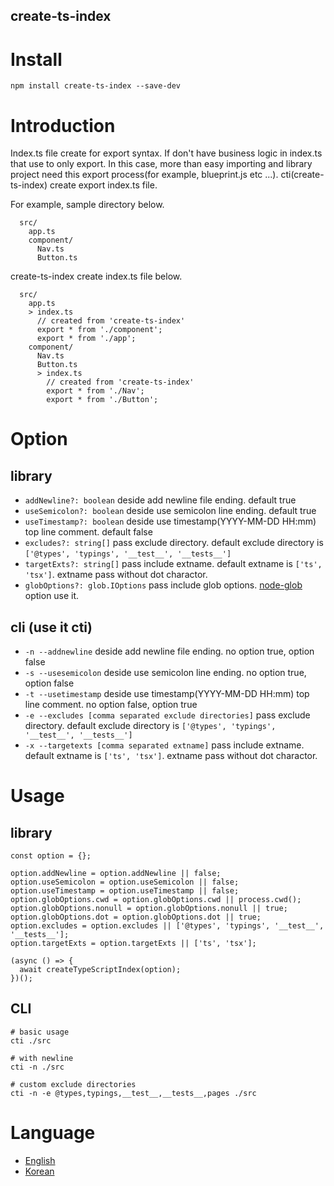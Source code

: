 create-ts-index
----

# Install
```
npm install create-ts-index --save-dev
```

# Introduction
Index.ts file create for export syntax. If don't have business logic in index.ts that use to only export. In this case, more than easy importing and library project need this export process(for example, blueprint.js etc ...). cti(create-ts-index) create export index.ts file.

For example, sample directory below.

```
  src/
    app.ts
    component/
      Nav.ts
      Button.ts
```

create-ts-index create index.ts file below.

```
  src/
    app.ts
    > index.ts
      // created from 'create-ts-index'
      export * from './component';
      export * from './app';
    component/
      Nav.ts
      Button.ts
      > index.ts
        // created from 'create-ts-index'
        export * from './Nav';
        export * from './Button';
```

# Option
## library
* `addNewline?: boolean` deside add newline file ending. default true
* `useSemicolon?: boolean` deside use semicolon line ending. default true
* `useTimestamp?: boolean` deside use timestamp(YYYY-MM-DD HH:mm) top line comment. default false
* `excludes?: string[]` pass exclude directory. default exclude directory is `['@types', 'typings', '__test__', '__tests__']`
* `targetExts?: string[]` pass include extname. default extname is `['ts', 'tsx']`. extname pass without dot charactor.
* `globOptions?: glob.IOptions` pass include glob options. [node-glob](https://github.com/isaacs/node-glob) option use it.

## cli (use it cti)
* `-n --addnewline` deside add newline file ending. no option true, option false
* `-s --usesemicolon` deside use semicolon line ending. no option true, option false
* `-t --usetimestamp` deside use timestamp(YYYY-MM-DD HH:mm) top line comment. no option false, option true
* `-e --excludes [comma separated exclude directories]` pass exclude directory. default exclude directory is `['@types', 'typings', '__test__', '__tests__']`
* `-x --targetexts [comma separated extname]` pass include extname. default extname is `['ts', 'tsx']`. extname pass without dot charactor.

# Usage
## library
```
const option = {};

option.addNewline = option.addNewline || false;
option.useSemicolon = option.useSemicolon || false;
option.useTimestamp = option.useTimestamp || false;
option.globOptions.cwd = option.globOptions.cwd || process.cwd();
option.globOptions.nonull = option.globOptions.nonull || true;
option.globOptions.dot = option.globOptions.dot || true;
option.excludes = option.excludes || ['@types', 'typings', '__test__', '__tests__'];
option.targetExts = option.targetExts || ['ts', 'tsx'];

(async () => {
  await createTypeScriptIndex(option);
})();
```

## CLI
```
# basic usage
cti ./src

# with newline
cti -n ./src

# custom exclude directories
cti -n -e @types,typings,__test__,__tests__,pages ./src
```

# Language
* [English](https://github.com/imjuni/create-ts-index/blob/master/README.md)
* [Korean](https://github.com/imjuni/create-ts-index/blob/master/README.ko.md)
